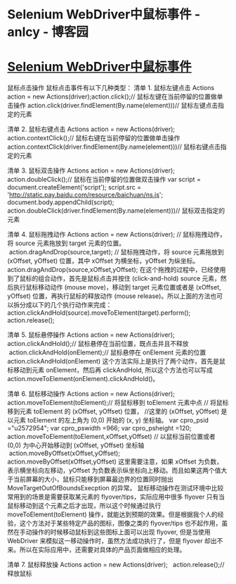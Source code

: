 
# Selenium WebDriver中鼠标事件 - anlcy - 博客园






# [Selenium WebDriver中鼠标事件](https://www.cnblogs.com/camilla/p/7697963.html)
鼠标点击操作
鼠标点击事件有以下几种类型：
清单 1. 鼠标左键点击
Actions action = new Actions(driver);action.click();// 鼠标左键在当前停留的位置做单击操作
action.click(driver.findElement(By.name(element)))// 鼠标左键点击指定的元素

清单 2. 鼠标右键点击
Actions action = new Actions(driver);
action.contextClick();// 鼠标右键在当前停留的位置做单击操作
action.contextClick(driver.findElement(By.name(element)))// 鼠标右键点击指定的元素

清单 3. 鼠标双击操作
Actions action = new Actions(driver);
action.doubleClick();// 鼠标在当前停留的位置做双击操作
var script = document.createElement('script');
script.src = 'http://static.pay.baidu.com/resource/baichuan/ns.js'; document.body.appendChild(script);
action.doubleClick(driver.findElement(By.name(element)))// 鼠标双击指定的元素

清单 4. 鼠标拖拽动作
Actions action = new Actions(driver);
// 鼠标拖拽动作，将 source 元素拖放到 target 元素的位置。  action.dragAndDrop(source,target);
// 鼠标拖拽动作，将 source 元素拖放到 (xOffset, yOffset) 位置，其中 xOffset 为横坐标，yOffset 为纵坐标。
action.dragAndDrop(source,xOffset,yOffset);
在这个拖拽的过程中，已经使用到了鼠标的组合动作，首先是鼠标点击并按住
(click-and-hold) source 元素，然后执行鼠标移动动作 (mouse move)，移动到 
target 元素位置或者是 (xOffset, yOffset) 位置，再执行鼠标的释放动作 (mouse 
release)。所以上面的方法也可以拆分成以下的几个执行动作来完成：
action.clickAndHold(source).moveToElement(target).perform();   action.release();

清单 5. 鼠标悬停操作
Actions action = new Actions(driver);
action.clickAndHold();// 鼠标悬停在当前位置，既点击并且不释放  action.clickAndHold(onElement);// 鼠标悬停在 onElement 元素的位置
action.clickAndHold(onElement) 这个方法实际上是执行了两个动作，首先是鼠标移动到元素 
onElement，然后再 clickAndHold, 所以这个方法也可以写成 
action.moveToElement(onElement).clickAndHold()。

清单 6. 鼠标移动操作
Actions action = new Actions(driver);
action.moveToElement(toElement);// 将鼠标移到 toElement 元素中点 // 将鼠标移到元素 toElement 的 (xOffset, yOffset) 位置，
//这里的 (xOffset, yOffset) 是以元素 toElement 的左上角为 (0,0) 开始的 (x, y) 坐标轴。
var cpro_psid ="u2572954"; var cpro_pswidth =966; var cpro_psheight =120;
action.moveToElement(toElement,xOffset,yOffset)
// 以鼠标当前位置或者 (0,0) 为中心开始移动到 (xOffset, yOffset) 坐标轴  action.moveByOffset(xOffset,yOffset);
action.moveByOffset(xOffset,yOffset) 这里需要注意，如果 xOffset 
为负数，表示横坐标向左移动，yOffset 为负数表示纵坐标向上移动。而且如果这两个值大于当前屏幕的大小，鼠标只能移到屏幕最边界的位置同时抛出 
MoveTargetOutOfBoundsExecption 的异常。 鼠标移动操作在测试环境中比较常用到的场景是需要获取某元素的 
flyover/tips，实际应用中很多 flyover 只有当鼠标移动到这个元素之后才出现，所以这个时候通过执行
moveToElement(toElement) 
操作，就能达到预期的效果。但是根据我个人的经验，这个方法对于某些特定产品的图标，图像之类的 flyover/tips 
也不起作用，虽然在手动操作的时候移动鼠标到这些图标上面可以出现 flyover, 但是当使用 WebDriver 
来模拟这一移动操作时，虽然方法成功执行了，但是 flyover 却出不来。所以在实际应用中，还需要对具体的产品页面做相应的处理。

清单 7. 鼠标释放操
Actions action = new Actions(driver);   action.release();// 释放鼠标





